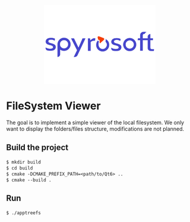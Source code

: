 <p align="center"><img src="/doc/spyrosoft_color_rgb-1.png" alt="Spyrosoft" width="300" height="auto"></p>

# FileSystem Viewer

The goal is to implement a simple viewer of the local filesystem. We only want to display the folders/files structure, modifications are not planned.

## Build the project

```
$ mkdir build
$ cd build
$ cmake -DCMAKE_PREFIX_PATH=<path/to/Qt6> ..
$ cmake --build .
```

## Run

```
$ ./apptreefs
```